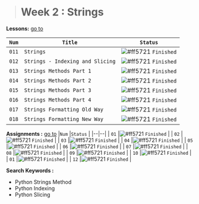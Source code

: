 > # Week 2 : Strings

**Lessons:** [go to](https://elzero.org/study/mastering-python-study-plan/)

| `Num` | `Title`                          | `Status`                                                                   |
| ----- | -------------------------------- | -------------------------------------------------------------------------- |
| `011` | `Strings`                        | ![#ff5721](https://via.placeholder.com/12/007500/000000?text=+) `Finished` |
| `012` | `Strings - Indexing and Slicing` | ![#ff5721](https://via.placeholder.com/12/007500/000000?text=+) `Finished` |
| `013` | `Strings Methods Part 1`         | ![#ff5721](https://via.placeholder.com/12/007500/000000?text=+) `Finished` |
| `014` | `Strings Methods Part 2`         | ![#ff5721](https://via.placeholder.com/12/007500/000000?text=+) `Finished` |
| `015` | `Strings Methods Part 3`         | ![#ff5721](https://via.placeholder.com/12/007500/000000?text=+) `Finished` |
| `016` | `Strings Methods Part 4`         | ![#ff5721](https://via.placeholder.com/12/007500/000000?text=+) `Finished` |
| `017` | `Strings Formatting Old Way`     | ![#ff5721](https://via.placeholder.com/12/007500/000000?text=+) `Finished` |
| `018` | `Strings Formatting New Way`     | ![#ff5721](https://via.placeholder.com/12/007500/000000?text=+) `Finished` |

**Assignments :** [go to](https://elzero.org/python-assignments-lesson-from-11-to-18/)
|`Num` |`Status` |
|--|--|
| `01` |![#ff5721](https://via.placeholder.com/12/007500/000000?text=+) `Finished` |
| `02` |![#ff5721](https://via.placeholder.com/12/007500/000000?text=+) `Finished` |
| `03` |![#ff5721](https://via.placeholder.com/12/007500/000000?text=+) `Finished` |
| `04` |![#ff5721](https://via.placeholder.com/12/007500/000000?text=+) `Finished` |
| `05` |![#ff5721](https://via.placeholder.com/12/007500/000000?text=+) `Finished` |
| `06` |![#ff5721](https://via.placeholder.com/12/007500/000000?text=+) `Finished` |
| `07` |![#ff5721](https://via.placeholder.com/12/007500/000000?text=+) `Finished` |
| `08` |![#ff5721](https://via.placeholder.com/12/007500/000000?text=+) `Finished` |
| `09` |![#ff5721](https://via.placeholder.com/12/007500/000000?text=+) `Finished` |
| `10` |![#ff5721](https://via.placeholder.com/12/007500/000000?text=+) `Finished` |
| `01` |![#ff5721](https://via.placeholder.com/12/007500/000000?text=+) `Finished` |
| `12` |![#ff5721](https://via.placeholder.com/12/007500/000000?text=+) `Finished` |

**Search Keywords :**

- Python Strings Method
- Python Indexing
- Python Slicing
